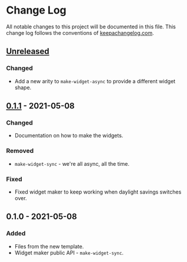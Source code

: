 # Change Log
All notable changes to this project will be documented in this file. This change log follows the conventions of [keepachangelog.com](http://keepachangelog.com/).

## [Unreleased]
### Changed
- Add a new arity to `make-widget-async` to provide a different widget shape.

## [0.1.1] - 2021-05-08
### Changed
- Documentation on how to make the widgets.

### Removed
- `make-widget-sync` - we're all async, all the time.

### Fixed
- Fixed widget maker to keep working when daylight savings switches over.

## 0.1.0 - 2021-05-08
### Added
- Files from the new template.
- Widget maker public API - `make-widget-sync`.

[Unreleased]: https://github.com/your-name/chapter4/compare/0.1.1...HEAD
[0.1.1]: https://github.com/your-name/chapter4/compare/0.1.0...0.1.1
